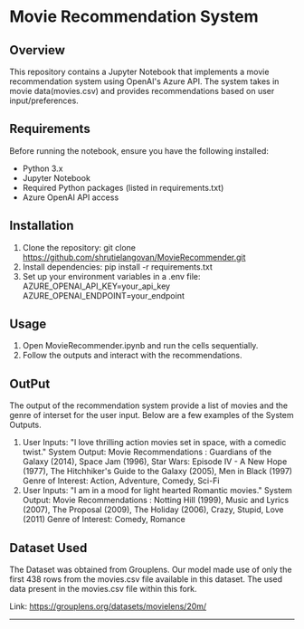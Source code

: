 # Movie Recommendation System


## Overview

This repository contains a Jupyter Notebook that implements a movie recommendation system using OpenAI's Azure API. The system takes in movie data(movies.csv) and provides recommendations based on user input/preferences.

## Requirements

Before running the notebook, ensure you have the following installed:
- Python 3.x
- Jupyter Notebook
- Required Python packages (listed in requirements.txt)
- Azure OpenAI API access

## Installation

1. Clone the repository:
   git clone https://github.com/shrutielangovan/MovieRecommender.git
2. Install dependencies:
   pip install -r requirements.txt
3. Set up your environment variables in a .env file:
   AZURE_OPENAI_API_KEY=your_api_key
   AZURE_OPENAI_ENDPOINT=your_endpoint

## Usage

1. Open MovieRecommender.ipynb and run the cells sequentially.
2. Follow the outputs and interact with the recommendations.

## OutPut

The output of the recommendation system provide a list of movies and the genre of interset for the user input. Below are a few examples of the System Outputs.

 1. User Inputs: "I love thrilling action movies set in space, with a comedic twist."
    System Output: Movie Recommendations : Guardians of the Galaxy (2014), Space Jam (1996), Star Wars: Episode IV - A New Hope (1977), The Hitchhiker's Guide to the Galaxy (2005), Men in                    Black (1997) 
                   Genre of Interest: Action, Adventure, Comedy, Sci-Fi
 2. User Inputs: "I am in a mood for light hearted Romantic movies."
    System Output: Movie Recommendations : Notting Hill (1999), Music and Lyrics (2007), The Proposal (2009), The Holiday (2006), Crazy, Stupid, Love (2011) 
                   Genre of Interest: Comedy, Romance
## Dataset Used

The Dataset was obtained from Grouplens. Our model made use of only the first 438 rows from the movies.csv file available in this dataset. The used data present in the movies.csv file within this fork.

Link: https://grouplens.org/datasets/movielens/20m/

---
